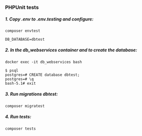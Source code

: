 ### PHPUnit tests

##### 1. Copy .env to .env.testing and configure:

```
composer envtest
```
```
DB_DATABASE=dbtest
```
##### 2. In the db_webservices container and to create the database:

```
docker exec -it db_webservices bash
```
```
$ psql
postgres=# CREATE database dbtest;
postgres=# \q
bash-5.1# exit
```
##### 3. Run migrations dbtest:

```
composer migratest
```
##### 4. Run tests: 
```
composer tests
```



